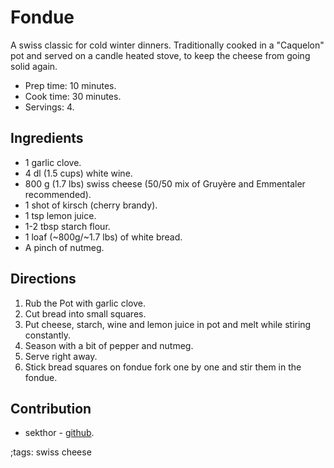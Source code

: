 # Fondue

A swiss classic for cold winter dinners.  Traditionally cooked in a "Caquelon"
pot and served on a candle heated stove, to keep the cheese from going solid
again.

- Prep time: 10 minutes.
- Cook time: 30 minutes.
- Servings: 4.

## Ingredients

- 1 garlic clove.
- 4 dl (1.5 cups) white wine.
- 800 g (1.7 lbs) swiss cheese (50/50 mix of Gruyère and Emmentaler
  recommended).
- 1 shot of kirsch (cherry brandy).
- 1 tsp lemon juice.
- 1-2 tbsp starch flour.
- 1 loaf (~800g/~1.7 lbs) of white bread.
- A pinch of nutmeg.

## Directions

1. Rub the Pot with garlic clove.
2. Cut bread into small squares.
3. Put cheese, starch, wine and lemon juice in pot and melt while stiring constantly.
4. Season with a bit of pepper and nutmeg.
5. Serve right away.
6. Stick bread squares on fondue fork one by one and stir them in the fondue.

## Contribution

- sekthor - [github](https://github.com/sekthor).

;tags: swiss cheese
